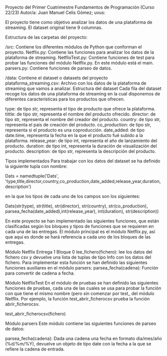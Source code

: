 Proyecto del Primer Cuatrimestre Fundamentos de Programación (Curso 22/23)
Autor/a: Juan Manuel Celis Gómez; uvus:<juacelgom>


El proyecto tiene como objetivo analizar los datos de una plataforma de streaming. El dataset original tiene 9 columnas.

Estructura de las carpetas del proyecto:

/src: Contiene los diferentes módulos de Python que conforman el proyecto.
Netflix.py: Contiene las funciones para analizar los datos de la plataforma de streaming.
NetflixTest.py: Contiene funciones de test para probar las funciones del módulo Netflix.py. En este módulo está el main.
parsers.py: Contiene funciones de parseo de datos.

/data: Contiene el dataset o datasets del proyecto
plataforma_streaming.csv: Archivo con los datos de la plataforma de streaming que vamos a analizar.
Estructura del dataset
Cada fila del dataset recoge los datos de una plataforma de streaming en la cual disponemos de diferentes características para los productos que ofrecen. 

type: de tipo str, representa el tipo de producto que ofrece la plataforma.
tittle: de tipo str, representa el nombre del producto ofrecido.
director: de tipo str, representa el nombre del creador del producto.
country: de tipo str, representa el pais de creación del producto.
co_production: de tipo str, representa si el producto es una coproducción.
date_added: de tipo date.time, representa la fecha en la que el producto fué subido a la plataforma.
release_year: de tipo int, representa el año de lanzamiento del producto.
duration: de tipo int, representa la duración de visualización del producto.
description: de tipo str, representa la descripción del producto.

Tipos implementados
Para trabajar con los datos del dataset se ha definido la siguiente tupla con nombre:

Dats = namedtuple('Dats', 'type,title,director,country,co_production,date_added,release_year,duration,description')

en la que los tipos de cada uno de los campos son los siguientes:

Dats(str(type), str(title), str(director), str(country), str(co_production), parsea_fecha(date_added),int(release_year), int(duration), str(description))

En este proyecto se han implementado las siguientes funciones, que están clasificadas según los bloques y tipos de funciones que se requieren en cada una de las entregas. El módulo principal es el módulo Netflix.py, así que aquí es donde se hará referencia a cada uno de los bloques de las entregas.

Módulo Netflix
Entrega 1
Bloque 0
lee_fichero(fichero): lee los datos del fichero csv y devuelve una lista de tuplas de tipo Info con los datos del fichero. Para implementar esta función se han definido las siguientes funciones auxiliares en el módulo parsers:
parsea_fecha(cadena): Función para convertir de cadena a fecha.


Módulo NetflixTest
En el módulo de pruebas se han definido las siguientes funciones de pruebas, cada una de las cuales se usa para probar la función con que tiene el mismo nombre (pero sin comenzar por test\_ del módulo Netflix. Por ejemplo, la función test_abrir_ficherocsv prueba la función abrir_ficherocsv.

test_abrir_ficherocsv(fichero)

Módulo parsers
Este módulo contiene las siguientes funciones de parseo de datos:

parsea_fecha(cadena): Dada una cadena una fecha en formato dia/mes/año (%d/%m/%Y), devuelve un objeto de tipo date con la fecha a la que se refiere la cadena de entrada.